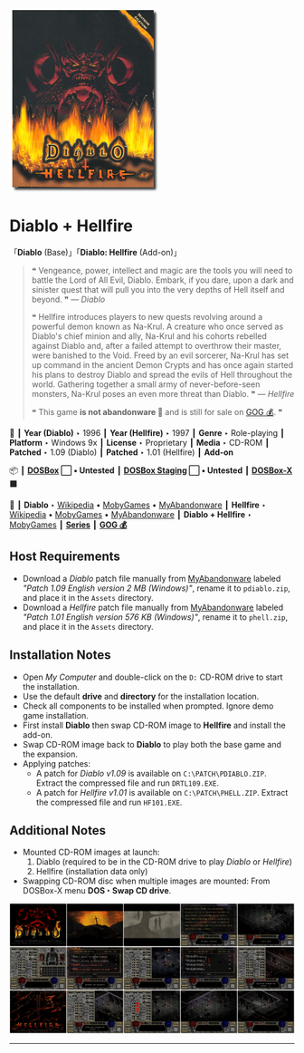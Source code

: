![](Thumbnail.png "application-thumbnail")

# Diablo + Hellfire

「**Diablo** (Base)」「**Diablo: Hellfire** (Add-on)」

> ❝ Vengeance, power, intellect and magic are the tools you will need to battle the Lord of All Evil, Diablo. Embark, if you dare, upon a dark and sinister quest that will pull you into the very depths of Hell itself and beyond. ❞ — *Diablo*
>
> ❝ Hellfire introduces players to new quests revolving around a powerful demon known as Na-Krul. A creature who once served as Diablo's chief minion and ally, Na-Krul and his cohorts rebelled against Diablo and, after a failed attempt to overthrow their master, were banished to the Void. Freed by an evil sorcerer, Na-Krul has set up command in the ancient Demon Crypts and has once again started his plans to destroy Diablo and spread the evils of Hell throughout the world. Gathering together a small army of never-before-seen monsters, Na-Krul poses an even more threat than Diablo. ❞ — *Hellfire*
>
> ❝ This game **is not abandonware 🚫** and is still for sale on [GOG 💰](https://www.gog.com/en/game/diablo). ❞
>

📌 ┃ **Year (Diablo)** ‣ 1996 ┃ **Year (Hellfire)** ‣ 1997 ┃ **Genre** ‣ Role-playing ┃ **Platform** ‣ Windows 9x ┃ **License** ‣ Proprietary ┃ **Media** ‣ CD-ROM ┃ **Patched** ‣ 1.09 (Diablo) ┃ **Patched** ‣ 1.01 (Hellfire) ┃ **Add-on** 

📦 ┃ **[DOSBox](https://www.dosbox.com/) ⬜ • Untested** ┃ **[DOSBox Staging](https://dosbox-staging.github.io/) ⬜ • Untested** ┃ **[DOSBox-X](https://dosbox-x.com/) 🟩** 

📎 ┃ **Diablo** ‣ [Wikipedia](https://en.wikipedia.org/wiki/Diablo_(video_game)) • [MobyGames](https://www.mobygames.com/game/339/diablo/) • [MyAbandonware](https://www.myabandonware.com/game/diablo-3it) ┃ **Hellfire** ‣ [Wikipedia](https://en.wikipedia.org/wiki/Diablo:_Hellfire) • [MobyGames](https://www.mobygames.com/game/1462/hellfire/) • [MyAbandonware](https://www.myabandonware.com/game/hellfire-9z8) ┃ **Diablo + Hellfire** ‣ [MobyGames](https://www.mobygames.com/game/1853/diablo-hellfire/) ┃ **[Series](https://en.wikipedia.org/wiki/Diablo_(series))** ┃ **[GOG 💰](https://www.gog.com/en/game/diablo)** 

## Host Requirements
- Download a *Diablo* patch file manually from [MyAbandonware](https://www.myabandonware.com/game/diablo-3it) labeled *"Patch 1.09 English version 2 MB (Windows)"*, rename it to `pdiablo.zip`, and place it in the `Assets` directory.
- Download a *Hellfire* patch file manually from [MyAbandonware](https://www.myabandonware.com/game/hellfire-9z8) labeled *"Patch 1.01 English version 576 KB (Windows)"*, rename it to `phell.zip`, and place it in the `Assets` directory.

## Installation Notes
- Open *My Computer* and double-click on the `D:` CD-ROM drive to start the installation.
- Use the default **drive** and **directory** for the installation location.
- Check all components to be installed when prompted. Ignore demo game installation.
- First install **Diablo** then swap CD-ROM image to **Hellfire** and install the add-on.
- Swap CD-ROM image back to **Diablo** to play both the base game and the expansion.
- Applying patches:
  - A patch for *Diablo v1.09* is available on `C:\PATCH\PDIABLO.ZIP`. Extract the compressed file and run `DRTL109.EXE`.
  - A patch for *Hellfire v1.01* is available on `C:\PATCH\PHELL.ZIP`. Extract the compressed file and run `HF101.EXE`.

## Additional Notes
- Mounted CD-ROM images at launch:
  1. Diablo (required to be in the CD-ROM drive to play *Diablo* or *Hellfire*)
  2. Hellfire (installation data only)
- Swapping CD-ROM disc when multiple images are mounted: From DOSBox-X menu **DOS ‣ Swap CD drive**.

![](Montage.png "Diablo + Hellfire")

---

